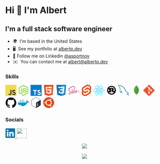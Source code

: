 Hi 👋 I'm Albert
=======================

I'm a full stack software engineer
----------------------------------

* 🌍  I'm based in the United States
* 🖥️  See my portfolio at [albertp.dev](https://albertp.dev)
* 👥  Follow me on Linkedin [@asportnoy](https://www.linkedin.com/in/asportnoy)
* ✉️  You can contact me at [albert@albertp.dev](mailto:albert@albertp.dev)

### Skills

<p align="left">
	<img src="https://raw.githubusercontent.com/devicons/devicon/master/icons/javascript/javascript-original.svg"
		width="36" height="36" alt="JavaScript" />
	<img src="https://raw.githubusercontent.com/devicons/devicon/master/icons/nodejs/nodejs-original.svg" width="36"
		height="36" alt="NodeJS" />
	<img src="https://raw.githubusercontent.com/devicons/devicon/master/icons/typescript/typescript-original.svg"
		width="36" height="36" alt="TypeScript" />
	<img src="https://raw.githubusercontent.com/devicons/devicon/master/icons/html5/html5-original.svg" width="36"
		height="36" alt="HTML5" />
	<img src="https://raw.githubusercontent.com/devicons/devicon/master/icons/css3/css3-original.svg" width="36"
		height="36" alt="CSS3" />
	<img src="https://raw.githubusercontent.com/devicons/devicon/master/icons/sass/sass-original.svg" width="36"
		height="36" alt="Sass" />
	<img src="https://raw.githubusercontent.com/devicons/devicon/master/icons/svelte/svelte-original.svg" width="36"
		height="36" alt="Svelte" />
	<img src="https://raw.githubusercontent.com/devicons/devicon/master/icons/react/react-original.svg" width="36"
		height="36" alt="React" />
	<img src="https://raw.githubusercontent.com/devicons/devicon/master/icons/rust/rust-plain.svg" width="36"
		height="36" alt="Rust" />
	<img src="https://raw.githubusercontent.com/devicons/devicon/master/icons/mysql/mysql-original.svg" width="36"
		height="36" alt="SQL" />
	<img src="https://raw.githubusercontent.com/devicons/devicon/master/icons/mongodb/mongodb-original.svg" width="36"
		height="36" alt="MongoDB" />
	<img src="https://raw.githubusercontent.com/devicons/devicon/master/icons/git/git-original.svg" width="36"
		height="36" alt="Git" />
	<img src="https://raw.githubusercontent.com/devicons/devicon/master/icons/github/github-original.svg" width="36"
		height="36" alt="GitHub" />
	<img src="https://raw.githubusercontent.com/devicons/devicon/master/icons/docker/docker-plain.svg" width="36"
		height="36" alt="Docker" />
	<img src="https://raw.githubusercontent.com/devicons/devicon/master/icons/bash/bash-original.svg" width="36"
		height="36" alt="Bash" />
	<img src="https://raw.githubusercontent.com/devicons/devicon/master/icons/ubuntu/ubuntu-plain.svg" width="36"
		height="36" alt="Linux" />

</p>


### Socials

<p align="left">
	<a href="https://www.linkedin.com/in/asportnoy" target="_blank" rel="noreferrer">
		<img src="https://raw.githubusercontent.com/devicons/devicon/master/icons/linkedin/linkedin-original.svg"
			width="32" height="32" />
	</a>
	<a href="https://www.stackoverflow.com/users/6911703" target="_blank" rel="noreferrer">
		<img src="https://raw.githubusercontent.com/danielcranney/readme-generator/main/public/icons/socials/stackoverflow.svg"
			width="32" height="32" />
	</a>
</p>

<p align="center">
	<img
		src="https://github-readme-stats.vercel.app/api?username=asportnoy&theme=algolia&show_icons=true&count_private=true&hide_border=true">
</p>

<p align="center">
	<img src="https://komarev.com/ghpvc/?username=asportnoy&style=flat">
</p>
